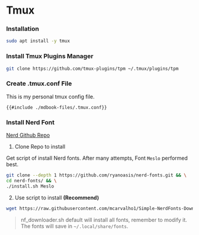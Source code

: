 # Tmux

### Installation

```bash
sudo apt install -y tmux
```

### Install Tmux Plugins Manager

```bash
git clone https://github.com/tmux-plugins/tpm ~/.tmux/plugins/tpm
```

### Create .tmux.conf File

This is my personal tmux config file.

```
{{#include ./mdbook-files/.tmux.conf}}
```

### Install Nerd Font

[Nerd Github Repo](https://github.com/ryanoasis/nerd-fonts)

1. Clone Repo to install

Get script of install Nerd fonts. After many attempts, Font `Meslo` performed best.

```bash
git clone --depth 1 https://github.com/ryanoasis/nerd-fonts.git && \
cd nerd-fonts/ && \
./install.sh Meslo
```

2. Use script to install **(Recommend)**

```bash
wget https://raw.githubusercontent.com/mcarvalho1/Simple-NerdFonts-Downloader/c7854dae2153aa199277926bed4b992488b65a3d/nf_downloader.sh
```

> nf_downloader.sh default will install all fonts, remember to modify it. The fonts will save in `~/.local/share/fonts`.
